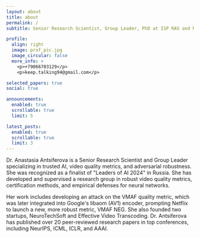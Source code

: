 ```yaml
---
layout: about
title: about
permalink: /
subtitle: Senior Research Scientist, Group Leader, PhD at ISP RAS and MSU Institute for Artificial Intelligence.

profile:
  align: right
  image: prof_pic.jpg
  image_circular: false 
  more_info: >
    <p>+79066703129</p>
    <p>keep.talking94@gmail.com</p>

selected_papers: true
social: true

announcements:
  enabled: true
  scrollable: true
  limit: 5

latest_posts:
  enabled: true
  scrollable: true
  limit: 3
---
```


Dr. Anastasia Antsiferova is a Senior Research Scientist and Group Leader specializing in trusted AI, video quality metrics, and adversarial robustness. She was recognized as a finalist of "Leaders of AI 2024" in Russia. She has developed and supervised a research group in robust video quality metrics, certification methods, and empirical defenses for neural networks.

Her work includes developing an attack on the VMAF quality metric, which was later integrated into Google's libaom (AV1) encoder, prompting Netflix to launch a new, more robust metric, VMAF NEG. She also founded two startups, NeuroTechSoft and Effective Video Transcoding. Dr. Antsiferova has published over 20 peer-reviewed research papers in top conferences, including NeurIPS, ICML, ICLR, and AAAI.
<!-- 
Write your biography here. Tell the world about yourself. Link to your favorite [subreddit](http://reddit.com). You can put a picture in, too. The code is already in, just name your picture `prof_pic.jpg` and put it in the `img/` folder.

Put your address / P.O. box / other info right below your picture. You can also disable any of these elements by editing `profile` property of the YAML header of your `_pages/about.md`. Edit `_bibliography/papers.bib` and Jekyll will render your [publications page](/al-folio/publications/) automatically.

Link to your social media connections, too. This theme is set up to use [Font Awesome icons](https://fontawesome.com/) and [Academicons](https://jpswalsh.github.io/academicons/), like the ones below. Add your Facebook, Twitter, LinkedIn, Google Scholar, or just disable all of them. -->
